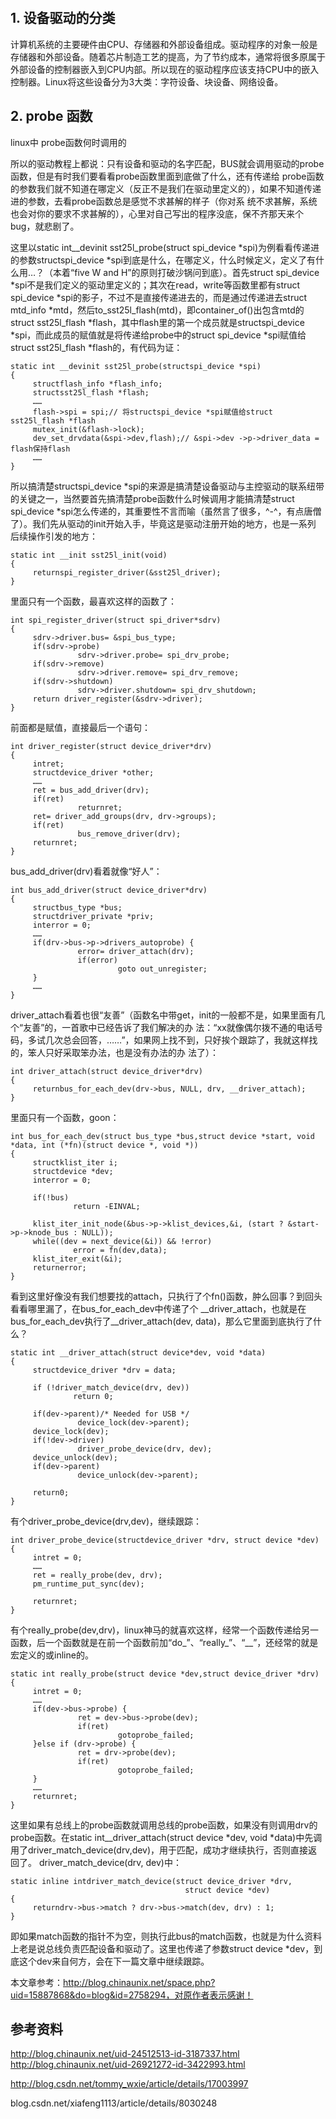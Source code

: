 ﻿﻿
## 1. 设备驱动的分类 ##

计算机系统的主要硬件由CPU、存储器和外部设备组成。驱动程序的对象一般是存储器和外部设备。随着芯片制造工艺的提高，为了节约成本，通常将很多原属于外部设备的控制器嵌入到CPU内部。所以现在的驱动程序应该支持CPU中的嵌入控制器。Linux将这些设备分为3大类：字符设备、块设备、网络设备。

## 2. probe 函数 ##

linux中 probe函数何时调用的
         
所以的驱动教程上都说：只有设备和驱动的名字匹配，BUS就会调用驱动的probe函数，但是有时我们要看看probe函数里面到底做了什么，还有传递给 probe函数的参数我们就不知道在哪定义（反正不是我们在驱动里定义的），如果不知道传递进的参数，去看probe函数总是感觉不求甚解的样子（你对系 统不求甚解，系统也会对你的要求不求甚解的），心里对自己写出的程序没底，保不齐那天来个bug，就悲剧了。

这里以static int__devinit sst25l_probe(struct spi_device *spi)为例看看传递进的参数structspi_device *spi到底是什么，在哪定义，什么时候定义，定义了有什么用…？（本着“five W and H”的原则打破沙锅问到底）。首先struct spi_device *spi不是我们定义的驱动里定义的；其次在read，write等函数里都有struct spi_device *spi的影子，不过不是直接传递进去的，而是通过传递进去struct mtd_info *mtd，然后to_sst25l_flash(mtd)，即container_of()出包含mtd的struct sst25l_flash *flash，其中flash里的第一个成员就是structspi_device *spi，而此成员的赋值就是将传递给probe中的struct spi_device *spi赋值给struct sst25l_flash *flash的，有代码为证：

	static int __devinit sst25l_probe(structspi_device *spi)
	{
         structflash_info *flash_info;
         structsst25l_flash *flash;
         ……
         flash->spi = spi;// 将structspi_device *spi赋值给struct sst25l_flash *flash
         mutex_init(&flash->lock);
         dev_set_drvdata(&spi->dev,flash);// &spi->dev ->p->driver_data = flash保持flash
         ……
	}

所以搞清楚structspi_device *spi的来源是搞清楚设备驱动与主控驱动的联系纽带的关键之一，当然要首先搞清楚probe函数什么时候调用才能搞清楚struct spi_device *spi怎么传递的，其重要性不言而喻（虽然言了很多，^-^，有点唐僧了）。我们先从驱动的init开始入手，毕竟这是驱动注册开始的地方，也是一系列 后续操作引发的地方：

	static int __init sst25l_init(void)
	{
	     returnspi_register_driver(&sst25l_driver);
	}

里面只有一个函数，最喜欢这样的函数了：

	int spi_register_driver(struct spi_driver*sdrv)
	{
	     sdrv->driver.bus= &spi_bus_type;
	     if(sdrv->probe)
	               sdrv->driver.probe= spi_drv_probe;
	     if(sdrv->remove)
	               sdrv->driver.remove= spi_drv_remove;
	     if(sdrv->shutdown)
	               sdrv->driver.shutdown= spi_drv_shutdown;
	     return driver_register(&sdrv->driver);
	}

前面都是赋值，直接最后一个语句：

	int driver_register(struct device_driver*drv)
	{
	     intret;
	     structdevice_driver *other;
	     ……
	     ret = bus_add_driver(drv);
	     if(ret)
	               returnret;
	     ret= driver_add_groups(drv, drv->groups);
	     if(ret)
	               bus_remove_driver(drv);
	     returnret;
	}

bus_add_driver(drv)看着就像“好人”：

	int bus_add_driver(struct device_driver*drv)
	{
	     structbus_type *bus;
	     structdriver_private *priv;
	     interror = 0;
	     ……
	     if(drv->bus->p->drivers_autoprobe) {
	               error= driver_attach(drv);
	               if(error)
	                        goto out_unregister;
	     }
	     ……
	}
         
driver_attach看着也很“友善”（函数名中带get，init的一般都不是，如果里面有几个“友善”的，一首歌中已经告诉了我们解决的办 法：“xx就像偶尔拨不通的电话号码，多试几次总会回答，……”，如果网上找不到，只好挨个跟踪了，我就这样找的，笨人只好采取笨办法，也是没有办法的办 法了）：

	int driver_attach(struct device_driver*drv)
	{
	     returnbus_for_each_dev(drv->bus, NULL, drv, __driver_attach);
	}
         
里面只有一个函数，goon：

	int bus_for_each_dev(struct bus_type *bus,struct device *start, void *data, int (*fn)(struct device *, void *))
	{
	     structklist_iter i;
	     structdevice *dev;
	     interror = 0;
	    
	     if(!bus)
	              return -EINVAL;
	    
	     klist_iter_init_node(&bus->p->klist_devices,&i, (start ? &start->p->knode_bus : NULL));
	     while((dev = next_device(&i)) && !error)
	              error = fn(dev,data);
	     klist_iter_exit(&i);
	     returnerror;
	}
         
看到这里好像没有我们想要找的attach，只执行了个fn()函数，肿么回事？到回头看看哪里漏了，在bus_for_each_dev中传递了个 __driver_attach，也就是在bus_for_each_dev执行了__driver_attach(dev, data)，那么它里面到底执行了什么？

	static int __driver_attach(struct device*dev, void *data)
	{
	     structdevice_driver *drv = data;
	    
	     if (!driver_match_device(drv, dev))
	              return 0;
	    
	     if(dev->parent)/* Needed for USB */
	               device_lock(dev->parent);
	     device_lock(dev);
	     if(!dev->driver)
	               driver_probe_device(drv, dev);
	     device_unlock(dev);
	     if(dev->parent)
	               device_unlock(dev->parent);
	    
	     return0;
	}
         
有个driver_probe_device(drv,dev)，继续跟踪：

	int driver_probe_device(structdevice_driver *drv, struct device *dev)
	{
	     intret = 0;
	     ……
	     ret = really_probe(dev, drv);
	     pm_runtime_put_sync(dev);
	
	     returnret;
	}
         
有个really_probe(dev,drv)，linux神马的就喜欢这样，经常一个函数传递给另一函数，后一个函数就是在前一个函数前加“do_”、“really_”、“__”，还经常的就是宏定义的或inline的。

	static int really_probe(struct device *dev,struct device_driver *drv)
	{
	     intret = 0;
	     ……
	     if(dev->bus->probe) {
	               ret = dev->bus->probe(dev);
	               if(ret)
	                        gotoprobe_failed;
	     }else if (drv->probe) {
	               ret = drv->probe(dev);
	               if(ret)
	                        gotoprobe_failed;
	     }
	     ……
	     returnret;
	}
         
这里如果有总线上的probe函数就调用总线的probe函数，如果没有则调用drv的probe函数。在static int__driver_attach(struct device *dev, void *data)中先调用了driver_match_device(drv,dev)，用于匹配，成功才继续执行，否则直接返回了。 driver_match_device(drv, dev)中：

	static inline intdriver_match_device(struct device_driver *drv,
	                                       struct device *dev)
	{
	     returndrv->bus->match ? drv->bus->match(dev, drv) : 1;
	}
         
即如果match函数的指针不为空，则执行此bus的match函数，也就是为什么资料上老是说总线负责匹配设备和驱动了。这里也传递了参数struct device *dev，到底这个dev来自何方，会在下一篇文章中继续跟踪。

 本文章参考：http://blog.chinaunix.net/space.php?uid=15887868&do=blog&id=2758294，对原作者表示感谢！

## 参考资料 ##
http://blog.chinaunix.net/uid-24512513-id-3187337.html
http://blog.chinaunix.net/uid-26921272-id-3422993.html

http://blog.csdn.net/tommy_wxie/article/details/17003997

blog.csdn.net/xiafeng1113/article/details/8030248
